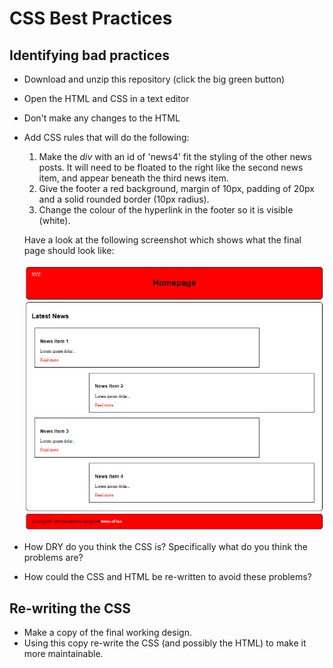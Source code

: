 # CSS Best Practices

## Identifying bad practices
* Download and unzip this repository (click the big green button)
* Open the HTML and CSS in a text editor
* Don't make any changes to the HTML
* Add CSS rules that will do the following:
    1. Make the *div* with an id of 'news4' fit the styling of the other news posts. It will need to be floated to the right like the second news item, and appear beneath the third news item.
    2. Give the footer a red background, margin of 10px, padding of 20px and a solid rounded border (10px radius).
    3. Change the colour of the hyperlink in the footer so it is visible (white).
    
    Have a look at the following screenshot which shows what the final page should look like:
    
    ![News Page](news.png "Example")
* How DRY do you think the CSS is? Specifically what do you think the problems are? 
* How could the CSS and HTML be re-written to avoid these problems? 

## Re-writing the CSS
* Make a copy of the final working design.
* Using this copy re-write the CSS (and possibly the HTML) to make it more maintainable. 
